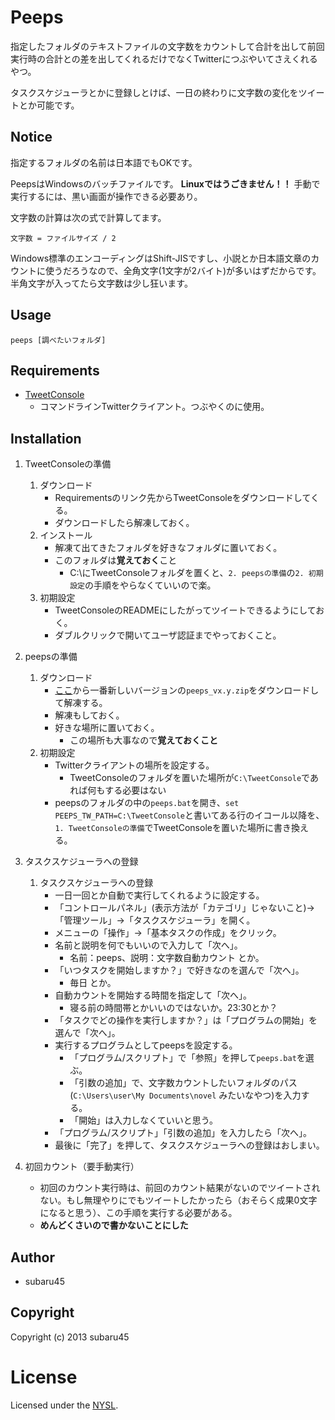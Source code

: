 # Peeps

指定したフォルダのテキストファイルの文字数をカウントして合計を出して前回実行時の合計との差を出してくれるだけでなくTwitterにつぶやいてさえくれるやつ。

タスクスケジューラとかに登録しとけば、一日の終わりに文字数の変化をツイートとか可能です。

## Notice

指定するフォルダの名前は日本語でもOKです。

PeepsはWindowsのバッチファイルです。
**Linuxではうごきません！！**
手動で実行するには、黒い画面が操作できる必要あり。

文字数の計算は次の式で計算してます。

    文字数 = ファイルサイズ / 2

Windows標準のエンコーディングはShift-JISですし、小説とか日本語文章のカウントに使うだろうなので、全角文字(1文字が2バイト)が多いはずだからです。
半角文字が入ってたら文字数は少し狂います。

## Usage

    peeps [調べたいフォルダ]


## Requirements

* [TweetConsole](http://www.vector.co.jp/soft/win95/net/se483315.html)
    * コマンドラインTwitterクライアント。つぶやくのに使用。


## Installation

1. TweetConsoleの準備
    1. ダウンロード
        * Requirementsのリンク先からTweetConsoleをダウンロードしてくる。
        * ダウンロードしたら解凍しておく。
    2. インストール
        * 解凍て出てきたフォルダを好きなフォルダに置いておく。
        * このフォルダは**覚えておく**こと
            * C:\にTweetConsoleフォルダを置くと、`2. peepsの準備`の`2. 初期設定`の手順をやらなくていいので楽。
    3. 初期設定
        * TweetConsoleのREADMEにしたがってツイートできるようにしておく。
        * ダブルクリックで開いてユーザ認証までやっておくこと。
        
2. peepsの準備
    1. ダウンロード
        * [ここ](https://bitbucket.org/subaru45/peeps/downloads)から一番新しいバージョンの`peeps_vx.y.zip`をダウンロードして解凍する。
        * 解凍もしておく。
        * 好きな場所に置いておく。
            * この場所も大事なので**覚えておくこと**
    2. 初期設定
        * Twitterクライアントの場所を設定する。
            * TweetConsoleのフォルダを置いた場所が`C:\TweetConsole`であれば何もする必要はない
        * peepsのフォルダの中の`peeps.bat`を開き、`set PEEPS_TW_PATH=C:\TweetConsole`と書いてある行のイコール以降を、`1. TweetConsoleの準備`でTweetConsoleを置いた場所に書き換える。
        
3. タスクスケジューラへの登録
    1. タスクスケジューラへの登録
        * 一日一回とか自動で実行してくれるように設定する。
        * 「コントロールパネル」(表示方法が「カテゴリ」じゃないこと)→「管理ツール」→「タスクスケジューラ」を開く。
        * メニューの「操作」→「基本タスクの作成」をクリック。
        * 名前と説明を何でもいいので入力して「次へ」。
            * 名前：peeps、説明：文字数自動カウント とか。
        * 「いつタスクを開始しますか？」で好きなのを選んで「次へ」。
            * 毎日 とか。
        * 自動カウントを開始する時間を指定して「次へ」。
            * 寝る前の時間帯とかいいのではないか。23:30とか？
        * 「タスクでどの操作を実行しますか？」は「プログラムの開始」を選んで「次へ」。
        * 実行するプログラムとしてpeepsを設定する。
            * 「プログラム/スクリプト」で「参照」を押して`peeps.bat`を選ぶ。
            * 「引数の追加」で、文字数カウントしたいフォルダのパス(`C:\Users\user\My Documents\novel` みたいなやつ)を入力する。
            * 「開始」は入力しなくていいと思う。
        * 「プログラム/スクリプト」「引数の追加」を入力したら「次へ」。
        * 最後に「完了」を押して、タスクスケジューラへの登録はおしまい。
4. 初回カウント（要手動実行）
    * 初回のカウント実行時は、前回のカウント結果がないのでツイートされない。もし無理やりにでもツイートしたかったら（おそらく成果0文字になると思う）、この手順を実行する必要がある。
    * **めんどくさいので書かないことにした**


## Author

* subaru45

## Copyright

Copyright (c) 2013 subaru45

# License

Licensed under the [NYSL](http://www.kmonos.net/nysl/).


